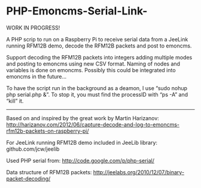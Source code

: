 PHP-Emoncms-Serial-Link-
========================

WORK IN PROGRESS!

A PHP scrip to run on a Raspberry Pi to receive serial data from a JeeLink running RFM12B demo, decode the RFM12B packets and post to emoncms. 

Support decoding the RFM12B packets into integers adding multiple modes and posting to emoncms using new CSV format. Naming of nodes and variables is done on emoncms. 
Possibly this could be integrated into emoncms in the future...

To have the script run in the background as a deamon, I use “sudo nohup php serial.php &”. To stop it, you must find the processID with “ps -A” and “kill” it.

------------------------------------------------------------------------------

Based on and inspired by the great work by Martin Harizanov: 
http://harizanov.com/2012/06/capture-decode-and-log-to-emoncms-rfm12b-packets-on-raspberry-pi/

For JeeLink running RFM12B demo included in JeeLib library: github.com/jcw/jeelib

Used PHP serial from: http://code.google.com/p/php-serial/

Data structure of RFM12B packets: http://jeelabs.org/2010/12/07/binary-packet-decoding/
